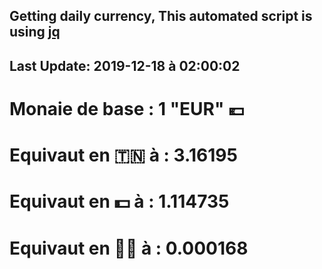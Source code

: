 ## Getting daily currency, This automated script is using [jq](https://stedolan.github.io/jq/)
## Last Update:  2019-12-18 à 02:00:02
 # Monaie de base : 1 "EUR" 💶 
 # Equivaut en 🇹🇳 à :  3.16195 
 # Equivaut en 💵 à : 1.114735
 # Equivaut en 🐱‍💻 à :  0.000168
